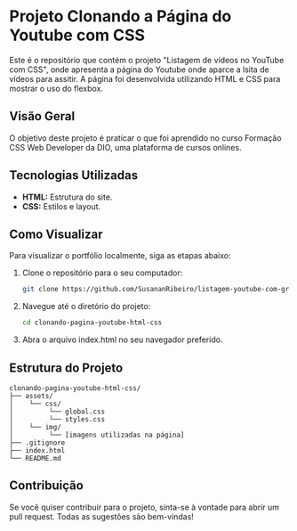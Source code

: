 # Projeto Clonando a Página do Youtube com CSS

Este é o repositório que contém o projeto "Listagem de vídeos no YouTube com CSS", onde apresenta a página do Youtube onde aparce a lsita de vídeos para assitir. A página foi desenvolvida utilizando HTML e CSS para mostrar o uso do flexbox.

## Visão Geral

O objetivo deste projeto é praticar o que foi aprendido no curso Formação CSS Web Developer da DIO, uma plataforma de cursos onlines. 

## Tecnologias Utilizadas

- **HTML:** Estrutura do site.
- **CSS:** Estilos e layout.

## Como Visualizar

Para visualizar o portfólio localmente, siga as etapas abaixo:

1. Clone o repositório para o seu computador:
   ```bash
   git clone https://github.com/SusananRibeiro/listagem-youtube-com-grid-html-css

2. Navegue até o diretório do projeto:
    ```bash
    cd clonando-pagina-youtube-html-css

3. Abra o arquivo index.html no seu navegador preferido.

## Estrutura do Projeto

```plaintext
clonando-pagina-youtube-html-css/
├── assets/
│    └── css/
│         └── global.css
│         └── styles.css
│    └── img/
│         └── [imagens utilizadas na página]
├── .gitignore
├── index.html
└── README.md
```

## Contribuição
Se você quiser contribuir para o projeto, sinta-se à vontade para abrir um pull request. Todas as sugestões são bem-vindas!